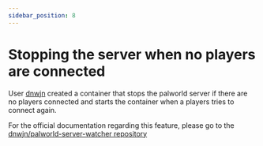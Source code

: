 ```yaml
---
sidebar_position: 8
---
```


# Stopping the server when no players are connected

User [dnwjn](https://github.com/dnwjn) created a container that stops the palworld server
if there are no players connected and starts the container when a players tries to connect again.

For the official documentation regarding this feature, please go to the [dnwjn/palworld-server-watcher repository](https://github.com/dnwjn/palworld-server-watcher)
